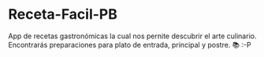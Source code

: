 # Receta-Facil-PB
App de recetas gastronómicas la cual nos pernite descubrir el arte
culinario. Encontrarás preparaciones para plato de entrada, principal y postre.
:books: :-P
